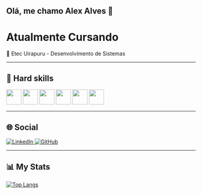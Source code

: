## Olá, me chamo Alex Alves 👋

# Atualmente Cursando 
📖 Etec Uirapuru - Desenvolvimento de Sistemas

---

## 🚀 Hard skills  

<p align="left">
  <img src="https://cdn.jsdelivr.net/gh/devicons/devicon/icons/mysql/mysql-original.svg" width="40" height="40"/>
  <img src="https://cdn.jsdelivr.net/gh/devicons/devicon/icons/java/java-original.svg" width="40" height="40"/>
  <img src="https://cdn.jsdelivr.net/gh/devicons/devicon/icons/javascript/javascript-original.svg" width="40" height="40"/>
  <img src="https://cdn.jsdelivr.net/gh/devicons/devicon/icons/html5/html5-original.svg" width="40" height="40"/>
  <img src="https://cdn.jsdelivr.net/gh/devicons/devicon/icons/css3/css3-original.svg" width="40" height="40"/>
  <img src="https://cdn.jsdelivr.net/gh/devicons/devicon/icons/git/git-original.svg" width="40" height="40"/>
</p>  



---

## 🌐 Social

<a href="https://www.linkedin.com/in/alex-alves-7a4a4327a/" target="_blank">
  <img src="https://img.shields.io/badge/-LinkedIn-0A66C2?style=for-the-badge&logo=linkedin&logoColor=white" alt="LinkedIn">
</a>

<a href="https://github.com/alexalves011" target="_blank">
  <img src="https://img.shields.io/badge/-GitHub-181717?style=for-the-badge&logo=github&logoColor=white" alt="GitHub">
</a>


---

## 📊 My Stats  

[![Top Langs](https://github-readme-stats.vercel.app/api/top-langs/?username=alexalves011&layout=compact&theme=radical&cache_seconds=1)](https://github.com/anuraghazra/github-readme-stats)






